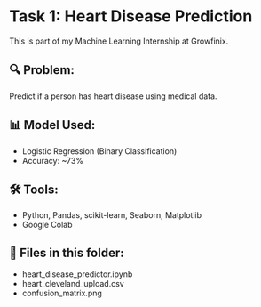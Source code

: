 # Task 1: Heart Disease Prediction

This is part of my Machine Learning Internship at Growfinix.

## 🔍 Problem:
Predict if a person has heart disease using medical data.

## 📊 Model Used:
- Logistic Regression (Binary Classification)
- Accuracy: ~73%

## 🛠️ Tools:
- Python, Pandas, scikit-learn, Seaborn, Matplotlib
- Google Colab

## 📁 Files in this folder:
- heart_disease_predictor.ipynb
- heart_cleveland_upload.csv
- confusion_matrix.png
